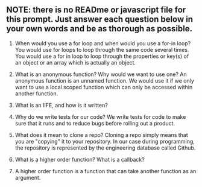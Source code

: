 ## NOTE: there is no READme or javascript file for this prompt. Just answer each question below in your own words and be as thorough as possible.

1. When would you use a for loop and when would you use a for-in loop?
You would use for loops to loop through the same code several times. You would use a for in loop to loop through the properties or key(s) of an object or an array which is actually an object. 

2. What is an anonymous function? Why would we want to use one?
An anonymous function is an unnamed function. We would use it if we only want to use a local scoped function which can only be accessed within another function. 
3. What is an IIFE, and how is it written?

4. Why do we write tests for our code? We write tests for code to make sure that it runs and to reduce bugs before rolling out a product. 

5. What does it mean to clone a repo? Cloning a repo simply means that you are "copying" it to your repository. In our case during programming, the repository is represented by the engineering database called Github.

6. What is a higher order function? What is a callback?
7. A higher order function is a function that can take another function as an argument. 
